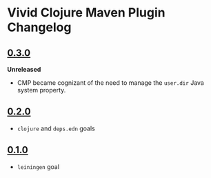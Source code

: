 # Vivid Clojure Maven Plugin Changelog

## [0.3.0]
__Unreleased__
- CMP became cognizant of the need to manage the `user.dir` Java system property.

## [0.2.0]
- `clojure` and `deps.edn` goals

## [0.1.0]
- `leiningen` goal

[0.3.0]: https://github.com/vivid-inc/clojure-maven-plugin/compare/clojure-maven-plugin-0.2.0...clojure-maven-plugin-0.3.0
[0.2.0]: https://github.com/vivid-inc/clojure-maven-plugin/compare/clojure-maven-plugin-0.1.0...clojure-maven-plugin-0.2.0
[0.1.0]: https://github.com/vivid-inc/clojure-maven-plugin/tree/release-0.1.0
